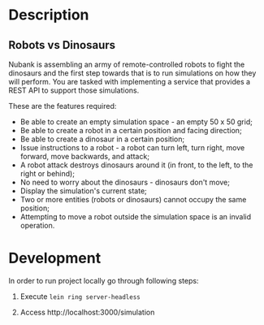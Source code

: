 # Description

## Robots vs Dinosaurs

Nubank is assembling an army of remote-controlled robots to fight the dinosaurs and the first step towards that is to run simulations on how they will perform. You are tasked with implementing a service that provides a REST API to support those simulations.

These are the features required:

- Be able to create an empty simulation space - an empty 50 x 50 grid;
- Be able to create a robot in a certain position and facing direction;
- Be able to create a dinosaur in a certain position;
- Issue instructions to a robot - a robot can turn left, turn right, move forward, move backwards, and attack;
- A robot attack destroys dinosaurs around it (in front, to the left, to the right or behind);
- No need to worry about the dinosaurs - dinosaurs don't move;
- Display the simulation's current state;
- Two or more entities (robots or dinosaurs) cannot occupy the same position;
- Attempting to move a robot outside the simulation space is an invalid operation.

# Development

In order to run project locally go through following steps:

1. Execute ```lein ring server-headless```

1. Access http://localhost:3000/simulation
